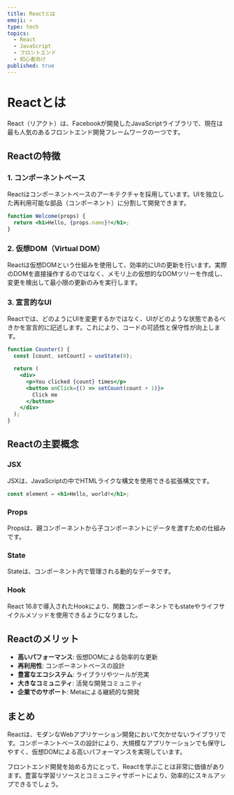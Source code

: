 ```yaml
---
title: Reactとは
emoji: ⚛️
type: tech
topics:
  - React
  - JavaScript
  - フロントエンド
  - 初心者向け
published: true
---
```

# Reactとは

React（リアクト）は、Facebookが開発したJavaScriptライブラリで、現在は最も人気のあるフロントエンド開発フレームワークの一つです。

## Reactの特徴

### 1. コンポーネントベース

Reactはコンポーネントベースのアーキテクチャを採用しています。UIを独立した再利用可能な部品（コンポーネント）に分割して開発できます。

```jsx
function Welcome(props) {
  return <h1>Hello, {props.name}!</h1>;
}
```

### 2. 仮想DOM（Virtual DOM）

Reactは仮想DOMという仕組みを使用して、効率的にUIの更新を行います。実際のDOMを直接操作するのではなく、メモリ上の仮想的なDOMツリーを作成し、変更を検出して最小限の更新のみを実行します。

### 3. 宣言的なUI

Reactでは、どのようにUIを変更するかではなく、UIがどのような状態であるべきかを宣言的に記述します。これにより、コードの可読性と保守性が向上します。

```jsx
function Counter() {
  const [count, setCount] = useState(0);

  return (
    <div>
      <p>You clicked {count} times</p>
      <button onClick={() => setCount(count + 1)}>
        Click me
      </button>
    </div>
  );
}
```

## Reactの主要概念

### JSX

JSXは、JavaScriptの中でHTMLライクな構文を使用できる拡張構文です。

```jsx
const element = <h1>Hello, world!</h1>;
```

### Props

Propsは、親コンポーネントから子コンポーネントにデータを渡すための仕組みです。

### State

Stateは、コンポーネント内で管理される動的なデータです。

### Hook

React 16.8で導入されたHookにより、関数コンポーネントでもstateやライフサイクルメソッドを使用できるようになりました。

## Reactのメリット

- **高いパフォーマンス**: 仮想DOMによる効率的な更新
- **再利用性**: コンポーネントベースの設計
- **豊富なエコシステム**: ライブラリやツールが充実
- **大きなコミュニティ**: 活発な開発コミュニティ
- **企業でのサポート**: Metaによる継続的な開発

## まとめ

Reactは、モダンなWebアプリケーション開発において欠かせないライブラリです。コンポーネントベースの設計により、大規模なアプリケーションでも保守しやすく、仮想DOMによる高いパフォーマンスを実現しています。

フロントエンド開発を始める方にとって、Reactを学ぶことは非常に価値があります。豊富な学習リソースとコミュニティサポートにより、効率的にスキルアップできるでしょう。
